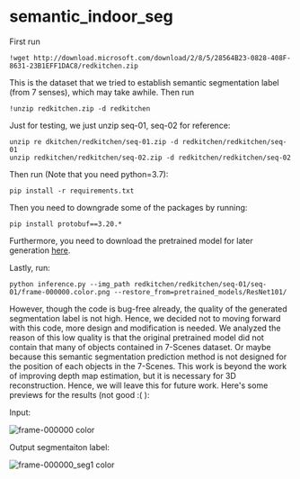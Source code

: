 # semantic_indoor_seg

First run 
```
!wget http://download.microsoft.com/download/2/8/5/28564B23-0828-408F-8631-23B1EFF1DAC8/redkitchen.zip
```
This is the dataset that we tried to establish semantic segmentation label (from 7 senses), which may take awhile. Then run

```
!unzip redkitchen.zip -d redkitchen
```
Just for testing, we just unzip seq-01, seq-02 for reference: 
```
unzip re dkitchen/redkitchen/seq-01.zip -d redkitchen/redkitchen/seq-01
unzip redkitchen/redkitchen/seq-02.zip -d redkitchen/redkitchen/seq-02
```
Then run (Note that you need python=3.7):
```
pip install -r requirements.txt
```

Then you need to downgrade some of the packages by running:
```
pip install protobuf==3.20.*
```

Furthermore, you need to download the pretrained model for later generation [here](https://drive.google.com/file/d/1o7QrlNxH6BX6uYatlR06-A_cutWD9sNg/view).

Lastly, run:

```
python inference.py --img_path redkitchen/redkitchen/seq-01/seq-01/frame-000000.color.png --restore_from=pretrained_models/ResNet101/
```

However, though the code is bug-free already, the quality of the generated segmentation label is not high. Hence, we decided not to moving forward with this code, more design and modification is needed. We analyzed the reason of this low quality is that the original pretrained model did not contain that many of objects contained in 7-Scenes dataset. Or maybe because this semantic segmentation prediction method is not designed for the position of each objects in the 7-Scenes. This work is beyond the work of improving depth map estimation, but it is necessary for 3D reconstruction. Hence, we will leave this for future work. Here's some previews for the results (not good :( ):

Input:

![frame-000000 color](https://github.com/franciscoliu/semantic_indoor_seg/assets/62361017/1e248944-32df-48be-b5f8-736031c625f6)

Output segmentaiton label:

![frame-000000_seg1 color](https://github.com/franciscoliu/semantic_indoor_seg/assets/62361017/2f644809-f205-4736-86d8-b4b7da1f88b9)


